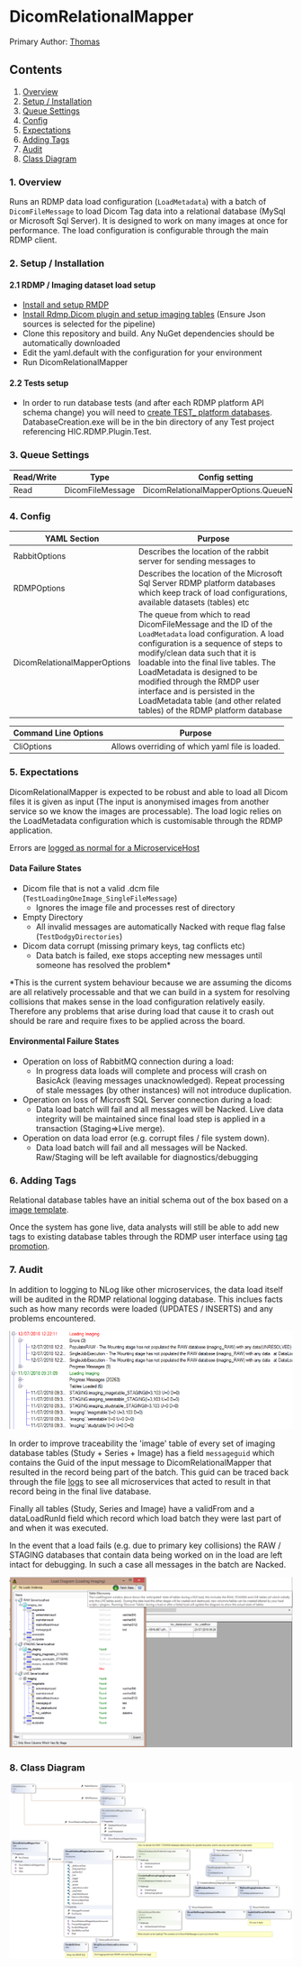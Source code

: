 # DicomRelationalMapper

Primary Author: [Thomas](https://github.com/tznind)

## Contents
 1. [Overview](#1-overview)
 2. [Setup / Installation](#2-setup--installation)
 3. [Queue Settings](#3-queue-settings)
 4. [Config](#4-config)
 5. [Expectations](#5-expectations)
 6. [Adding Tags](#6-adding-tags)
 7. [Audit](#7-audit)
 8. [Class Diagram](#8-class-diagram)
 
 
### 1. Overview
Runs an RDMP data load configuration (`LoadMetadata`) with a batch of `DicomFileMessage` to load Dicom Tag data into a relational database (MySql or Microsoft Sql Server).  It is designed to work on many images at once for performance.  The load configuration is configurable through the main RDMP client.

### 2. Setup / Installation
#### 2.1 RDMP / Imaging dataset load setup
- [Install and setup RMDP](https://github.com/HicServices/RDMP#install)
- [Install Rdmp.Dicom plugin and setup imaging tables](https://github.com/HicServices/RdmpDicom/tree/develop#using-plugin) (Ensure Json sources is selected for the pipeline)
- Clone this repository and build. Any NuGet dependencies should be automatically downloaded
- Edit the yaml.default with the configuration for your environment
- Run DicomRelationalMapper

#### 2.2 Tests setup
- In order to run database tests (and after each RDMP platform API schema change) you will need to [create TEST_ platform databases](https://github.com/HicServices/RDMP/blob/master/Documentation/CodeTutorials/Tests.md).  DatabaseCreation.exe will be in the bin directory of any Test project referencing HIC.RDMP.Plugin.Test.

### 3. Queue Settings
| Read/Write | Type | Config setting |
| ------------- | ------------- |------------- |
| Read | DicomFileMessage| DicomRelationalMapperOptions.QueueName |

### 4. Config
| YAML Section  | Purpose |
| ------------- | ------------- |
| RabbitOptions | Describes the location of the rabbit server for sending messages to |
| RDMPOptions | Describes the location of the Microsoft Sql Server RDMP platform databases which keep track of load configurations, available datasets (tables) etc |
| DicomRelationalMapperOptions | The queue from which to read DicomFileMessage and the ID of the `LoadMetadata` load configuration.  A load configuration is a sequence of steps to modify/clean data such that it is loadable into the final live tables.  The LoadMetadata is designed to be modified through the RMDP user interface and is persisted in the LoadMetadata table (and other related tables) of the RDMP platform database |

| Command Line Options | Purpose |
| ------------- | ------------- |
|CliOptions | Allows overriding of which yaml file is loaded. |

### 5. Expectations
DicomRelationalMapper is expected to be robust and able to load all Dicom files it is given as input (The input is anonymised images from another service so we know the images are processable).  The load logic relies on the LoadMetadata configuration which is customisable through the RDMP application.

Errors are [logged as normal for a MicroserviceHost](../Microservices.Common/README.md#logging)

#### Data Failure States
- Dicom file that is not a valid .dcm file (`TestLoadingOneImage_SingleFileMessage`)
	- Ignores the image file and processes rest of directory
- Empty Directory
	- All invalid messages are automatically Nacked with reque flag false (`TestDodgyDirectories`)
- Dicom data corrupt (missing primary keys, tag conflicts etc)
	- Data batch is failed, exe stops accepting new messages until someone has resolved the problem*
	
*This is the current system behaviour because we are assuming the dicoms are all relatively processable and that we can build in a system for resolving collisions that makes sense in the load configuration relatively easily.  Therefore any problems that arise during load that cause it to crash out should be rare and require fixes to be applied across the board.

#### Environmental Failure States
 - Operation on loss of RabbitMQ connection during a load:
	 - In progress data loads will complete and process will crash on BasicAck (leaving messages unacknowledged).  Repeat processing of stale messages (by other instances) will not introduce duplication.
 - Operation on loss of Microsft SQL Server connection during a load:
	 - Data load batch will fail and all messages will be Nacked.  Live data integrity will be maintained since final load step is applied in a transaction (Staging=>Live merge).
 - Operation on data load error (e.g. corrupt files / file system down).
	 - Data load batch will fail and all messages will be Nacked.  Raw/Staging will be left available for diagnostics/debugging
	 
### 6. Adding Tags
Relational database tables have an initial schema out of the box based on a [image template](https://github.com/HicServices/RdmpDicom/blob/develop/Documentation/DataLoad.md#Image-Tables).

Once the system has gone live, data analysts will still be able to add new tags to existing database tables through the RDMP user interface using [tag promotion](https://github.com/HicServices/RdmpDicom/blob/develop/Documentation/DataLoad.md#Image-Tables).

### 7. Audit
In addition to logging to NLog like other microservices, the data load itself will be audited in the RDMP relational logging database.  This inclues facts such as how many records were loaded (UPDATES / INSERTS) and any problems encountered.

![Load Metadata Logs](Images/LoadMetadataLogst.png)

In order to improve traceability the 'image' table of every set of imaging database tables (Study + Series + Image) has a field `messageguid` which contains the Guid of the input message to DicomRelationalMapper that resulted in the record being part of the batch.  This guid can be traced back through the file [logs](../Microservices.Common/README.md#logging) to see all microservices that acted to result in that record being in the final live database.

Finally all tables (Study, Series and Image) have a validFrom and a dataLoadRunId field which record which load batch they were last part of and when it was executed.

In the event that a load fails (e.g. due to primary key collisions) the RAW / STAGING databases that contain data being worked on in the load are left intact for debugging.  In such a case all messages in the batch are Nacked.

![Extra Fields](Images/LoadBubbles.png)

### 8. Class Diagram
![Class Diagram](./Images/ClassDiagram.png)
